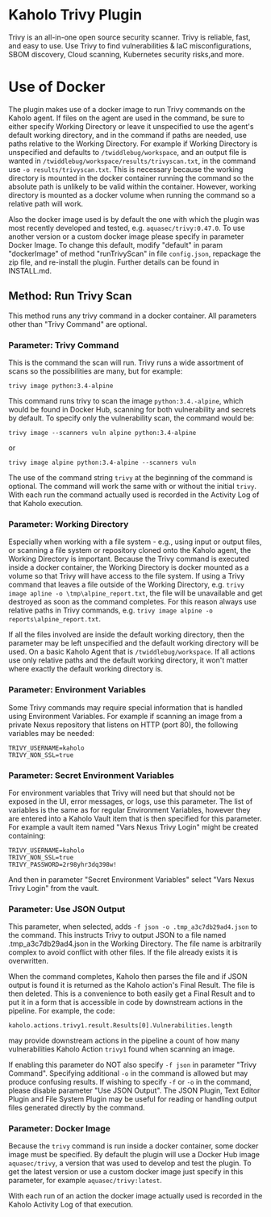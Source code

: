 # Kaholo Trivy Plugin
Trivy is an all-in-one open source security scanner. Trivy is reliable, fast, and easy to use. Use Trivy to find vulnerabilities & IaC misconfigurations, SBOM discovery, Cloud scanning, Kubernetes security risks,and more.

# Use of Docker
The plugin makes use of a docker image to run Trivy commands on the Kaholo agent. If files on the agent are used in the command, be sure to either specify Working Directory or leave it unspecified to use the agent's default working directory, and in the command if paths are needed, use paths relative to the Working Directory. For example if Working Directory is unspecified and defaults to `/twiddlebug/workspace`, and an output file is wanted in `/twiddlebug/workspace/results/trivyscan.txt`, in the command use `-o results/trivyscan.txt`. This is necessary because the working directory is mounted in the docker container running the command so the absolute path is unlikely to be valid within the container. However, working directory is mounted as a docker volume when running the command so a relative path will work.

Also the docker image used is by default the one with which the plugin was most recently developed and tested, e.g. `aquasec/trivy:0.47.0`. To use another version or a custom docker image please specify in parameter Docker Image. To change this default, modify "default" in param "dockerImage" of method "runTrivyScan" in file `config.json`, repackage the zip file, and re-install the plugin. Further details can be found in INSTALL.md.

## Method: Run Trivy Scan
This method runs any trivy command in a docker container. All parameters other than "Trivy Command" are optional.

### Parameter: Trivy Command
This is the command the scan will run. Trivy runs a wide assortment of scans so the possibilities are many, but for example:

    trivy image python:3.4-alpine

This command runs trivy to scan the image `python:3.4.-alpine`, which would be found in Docker Hub, scanning for both vulnerability and secrets by default. To specify only the vulnerability scan, the command would be:

    trivy image --scanners vuln alpine python:3.4-alpine

or

    trivy image alpine python:3.4-alpine --scanners vuln

The use of the command string `trivy` at the beginning of the command is optional. The command will work the same with or without the initial `trivy`. With each run the command actually used is recorded in the Activity Log of that Kaholo execution.

### Parameter: Working Directory
Especially when working with a file system - e.g., using input or output files, or scanning a file system or repository cloned onto the Kaholo agent, the Working Directory is important. Because the Trivy command is executed inside a docker container, the Working Directory is docker mounted as a volume so that Trivy will have access to the file system. If using a Trivy command that leaves a file outside of the Working Directory, e.g. `trivy image apline -o \tmp\alpine_report.txt`, the file will be unavailable and get destroyed as soon as the command completes. For this reason always use relative paths in Trivy commands, e.g. `trivy image alpine -o reports\alpine_report.txt`.

If all the files involved are inside the default working directory, then the parameter may be left unspecified and the default working directory will be used. On a basic Kaholo Agent that is `/twiddlebug/workspace`. If all actions use only relative paths and the default working directory, it won't matter where exactly the default working directory is.

### Parameter: Environment Variables
Some Trivy commands may require special information that is handled using Environment Variables. For example if scanning an image from a private Nexus repository that listens on HTTP (port 80), the following variables may be needed:

    TRIVY_USERNAME=kaholo
    TRIVY_NON_SSL=true

### Parameter: Secret Environment Variables
For environment variables that Trivy will need but that should not be exposed in the UI, error messages, or logs, use this parameter. The list of variables is the same as for regular Environment Variables, however they are entered into a Kaholo Vault item that is then specified for this parameter. For example a vault item named "Vars Nexus Trivy Login" might be created containing:

    TRIVY_USERNAME=kaholo
    TRIVY_NON_SSL=true
    TRIVY_PASSWORD=2r98yhr3dq398w!

And then in parameter "Secret Environment Variables" select "Vars Nexus Trivy Login" from the vault.

### Parameter: Use JSON Output
This parameter, when selected, adds `-f json -o .tmp_a3c7db29ad4.json` to the command. This instructs Trivy to output JSON to a file named .tmp_a3c7db29ad4.json in the Working Directory. The file name is arbitrarily complex to avoid conflict with other files. If the file already exists it is overwritten.

When the command completes, Kaholo then parses the file and if JSON output is found it is returned as the Kaholo action's Final Result. The file is then deleted. This is a convenience to both easily get a Final Result and to put it in a form that is accessible in code by downstream actions in the pipeline. For example, the code:

    kaholo.actions.trivy1.result.Results[0].Vulnerabilities.length

may provide downstream actions in the pipeline a count of how many vulnerabilities Kaholo Action `trivy1` found when scanning an image.

If enabling this parameter do NOT also specify `-f json` in parameter "Trivy Command". Specifying additional `-o` in the command is allowed but may produce confusing results. If wishing to specify `-f` or `-o` in the command, please disable parameter "Use JSON Output". The JSON Plugin, Text Editor Plugin and File System Plugin may be useful for reading or handling output files generated directly by the command.

### Parameter: Docker Image
Because the `trivy` command is run inside a docker container, some docker image must be specified. By default the plugin will use a Docker Hub image `aquasec/trivy`, a version that was used to develop and test the plugin. To get the latest version or use a custom docker image just specify in this parameter, for example `aquasec/trivy:latest`.

With each run of an action the docker image actually used is recorded in the Kaholo Activity Log of that execution.